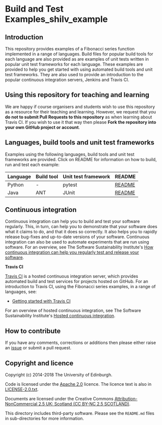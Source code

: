 Build and Test Examples_shilv_example
=======================

Introduction
------------

This repository provides examples of a Fibonacci series function implemented in a range of languages. Build files for popular build tools for each language are also provided as are examples of unit tests written in popular unit test frameworks for each language. These examples are provided to help you get started with using automated build tools and unit test frameworks. They are also used to provide an introduction to the popular continuous integration servers, Jenkins and Travis CI.

Using this repository for teaching and learning
-----------------------------------------------

We are happy if course organisers and students wish to use this repository as a resource for their teaching and learning. However, we request that you **do not to submit Pull Requests to this repository** as when learning about Travis CI. If you wish to use it that way then please **Fork the repository into your own GitHub project or account**.

Languages, build tools and unit test frameworks
-----------------------------------------------

Examples using the following languages, build tools and unit test frameworks are provided. Click on README for information on how to build, run and test each example:

| Language | Build tool | Unit test framework | README |
| -------- | ---------- | ------------------- | ------ |
| Python | - | pytest | [README](./python/README.md) |
| Java | ANT | JUnit | [README](./java/README.md) |


Continuous integration
----------------------

Continuous integration can help you to build and test your software regularly. This, in turn, can help you to demonstrate that your software does what it claims to do, and that it does so correctly. It also helps you to rapidly release bug-fixes and up-to-date versions of your software. Continuous integration can also be used to automate experiments that are run using software. For an overview, see The Software Sustainability Institute's [How continuous integration can help you regularly test and release your software](http://software.ac.uk/how-continuous-integration-can-help-you-regularly-test-and-release-your-software).



**Travis CI**

[Travis CI](https://travis-ci.org/) is a hosted continuous integration server, which provides automated build and test services for projects hosted on GitHub.  For an introduction to Travis CI, using the Fibonacci series examples, in a range of languages, see:

* [Getting started with Travis CI](./travis/README.md)

For an overview of hosted continuous integration, see The Software Sustainability Institute's [Hosted continuous integration](http://www.software.ac.uk/resources/guides/hosted-continuous-integration).

How to contribute
-----------------

If you have any comments, corrections or additions then please either raise an [issue](https://github.com/softwaresaved/build_and_test_examples/issues) or submit a pull request.

Copyright and licence
---------------------

Copyright (c) 2014-2018 The University of Edinburgh.

Code is licensed under the [Apache 2.0](http://www.apache.org/licenses/LICENSE-2.0.html) licence. The licence text is also in [LICENSE-2.0.txt](./LICENSE-2.0.txt).

Documents are licensed under the Creative Commons [Attribution-NonCommercial 2.5 UK: Scotland (CC BY-NC 2.5 SCOTLAND)](http://creativecommons.org/licenses/by-nc/2.5/scotland/).

This directory includes third-party software. Please see the `README.md` files in sub-directories for more information.
